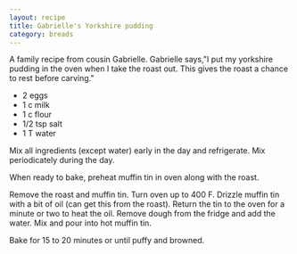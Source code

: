 ```yaml
---
layout: recipe
title: Gabrielle's Yorkshire pudding
category: breads
---
```


A family recipe from cousin Gabrielle. Gabrielle says,"I put my yorkshire pudding in the oven when I take the roast out.  This gives the roast a chance to rest before carving."

- 2 eggs
- 1 c milk
- 1 c flour
- 1/2 tsp salt
- 1 T water

Mix all ingredients (except water) early in the day and refrigerate. Mix periodicately during the day. 

When ready to bake, preheat muffin tin in oven along with the roast.

Remove the roast and muffin tin. Turn oven up to 400 F. Drizzle muffin tin with a bit of oil (can get this from the roast). Return the tin to the oven for a minute or two to heat the oil.
Remove dough from the fridge and add the water. Mix and pour into hot muffin tin.

Bake for 15 to 20 minutes or until puffy and browned.
